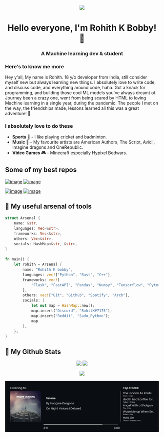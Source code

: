 <!-- Display the assets/profile.png image as rounded -->
<p align="center" style="margin: 0; border-radius: 100%;">
    <image src="assets/profile.png" height="auto" width="200" />
</p>

<h1 align="center">Hello everyone, I'm Rohith K Bobby! 👋</h1>

<h3 align="center">A Machine learning dev & student</h3>

### Here's to know me more

Hey y'all, My name is Rohith. 18 y/o developer from India, still consider myself new but always learning new things. I absolutely love to write code, and discuss code, and everything around code, haha. Got a knack for
programming, and building those cool ML models you've always dreamt of. Journey been a crazy one, went from
being scared by HTML to loving Machine learning in a single year, during the pandemic. The people I met on the way, the friendships made, lessons learned all this was a great adventure! 💙

### I absolutely love to do these

- **Sports 🏏** - I like playing cricket and badminton.
- **Music 🎵** - My favourite artists are American Authors, The Script, Avicii, Imagine dragons and OneRepublic.
- **Video Games 🎮** - Minecraft especially Hypixel Bedwars.

## Some of my best repos

[![image](https://github-readme-stats.vercel.app/api/pin/?username=Rohith04MVK&repo=AI-Art-Generator&theme=tokyonight)](https://github.com/Rohith04MVK/AI-Art-Generator) [![image](https://github-readme-stats.vercel.app/api/pin/?username=Deep-Alchemy&repo=Mini-Keras&theme=tokyonight)](https://github.com/Rohith04MVK/Mini-Keras)

[![image](https://github-readme-stats.vercel.app/api/pin/?username=Rohith04MVK&repo=Brain-Tumor-Segmentation-And-Classification&theme=tokyonight)](https://github.com/Rohith04MVK/Brain-Tumor-Segmentation-And-Classification) [![image](https://github-readme-stats.vercel.app/api/pin/?username=Rohith04MVK&repo=Recolor&theme=tokyonight)](https://github.com/Rohith04MVK/Recolor)

## 🔧 My useful arsenal of tools

```rust
struct Arsenal {
    name: &str,
    languages: Vec<&str>,
    frameworks: Vec<&str>,
    others: Vec<&str>,
    socials: HashMap<&str, &str>,
}

fn main() {
    let rohith = Arsenal {
        name: "Rohith K bobby",
        languages: vec!["Python", "Rust", "C++"],
        frameworks: vec![
            "Flask", "FastAPI", "Pandas", "Numpy", "Tensorflow", "Pytorch"
        ],
        others: vec!["Git", "Github", "Spotify", "Arch"],
        socials: {
            let mut map = HashMap::new();
            map.insert("Discord", "RohitK#7175");
            map.insert("Reddit", "Sudo_Python");
            map
        },
    };
}
```

## 📌 My Github Stats

<p align=center>
    <img src="https://github-readme-stats.vercel.app/api?username=Rohith04MVK&show_icons=true&theme=tokyonight"/> <img src="https://github-readme-stats.vercel.app/api/top-langs/?username=Rohith04MVK&layout=compact&theme=tokyonight"/>
</p>

<p align=center>
    <img src="https://github-readme-streak-stats.herokuapp.com/?user=Rohith04MVK&theme=tokyonight">
</p>

<p align=center>
    <img src="spotify/spotify-banner.jpeg" alt="spotify-readme-card"/>
</p>
